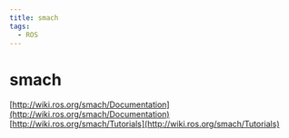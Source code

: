 ```yaml
---
title: smach
tags:
  - ROS
---
```


# smach

[http://wiki.ros.org/smach/Documentation](http://wiki.ros.org/smach/Documentation) [http://wiki.ros.org/smach/Tutorials](http://wiki.ros.org/smach/Tutorials)

